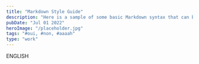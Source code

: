 ```yaml
---
title: "Markdown Style Guide"
description: "Here is a sample of some basic Markdown syntax that can be used when writing Markdown content in Astro."
pubDate: "Jul 01 2022"
heroImage: "/placeholder.jpg"
tags: "#oui, #non, #aaaah"
type: "work"
---
```


ENGLISH
